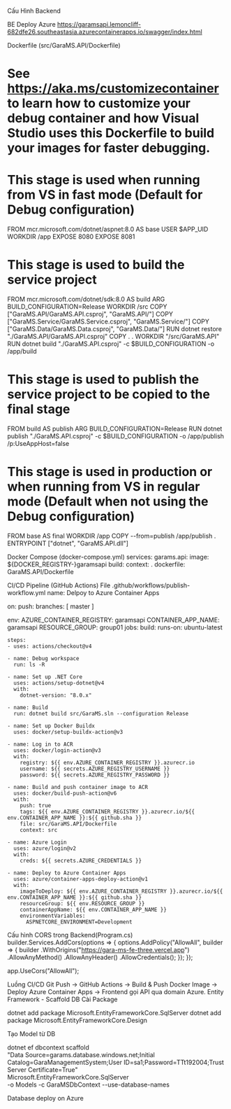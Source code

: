 Cấu Hình Backend

BE Deploy Azure
https://garamsapi.lemoncliff-682dfe26.southeastasia.azurecontainerapps.io/swagger/index.html

Dockerfile (src/GaraMS.API/Dockerfile)
# See https://aka.ms/customizecontainer to learn how to customize your debug container and how Visual Studio uses this Dockerfile to build your images for faster debugging.

# This stage is used when running from VS in fast mode (Default for Debug configuration)
FROM mcr.microsoft.com/dotnet/aspnet:8.0 AS base
USER $APP_UID
WORKDIR /app
EXPOSE 8080
EXPOSE 8081


# This stage is used to build the service project
FROM mcr.microsoft.com/dotnet/sdk:8.0 AS build
ARG BUILD_CONFIGURATION=Release
WORKDIR /src
COPY ["GaraMS.API/GaraMS.API.csproj", "GaraMS.API/"]
COPY ["GaraMS.Service/GaraMS.Service.csproj", "GaraMS.Service/"]
COPY ["GaraMS.Data/GaraMS.Data.csproj", "GaraMS.Data/"]
RUN dotnet restore "./GaraMS.API/GaraMS.API.csproj"
COPY . .
WORKDIR "/src/GaraMS.API"
RUN dotnet build "./GaraMS.API.csproj" -c $BUILD_CONFIGURATION -o /app/build

# This stage is used to publish the service project to be copied to the final stage
FROM build AS publish
ARG BUILD_CONFIGURATION=Release
RUN dotnet publish "./GaraMS.API.csproj" -c $BUILD_CONFIGURATION -o /app/publish /p:UseAppHost=false

# This stage is used in production or when running from VS in regular mode (Default when not using the Debug configuration)
FROM base AS final
WORKDIR /app
COPY --from=publish /app/publish .
ENTRYPOINT ["dotnet", "GaraMS.API.dll"]



Docker Compose (docker-compose.yml)
services:
  garams.api:
    image: ${DOCKER_REGISTRY-}garamsapi
    build:
      context: .
      dockerfile: GaraMS.API/Dockerfile
        



CI/CD Pipeline (GitHub Actions)
File .github/workflows/publish-workflow.yml
name: Delpoy to Azure Container Apps

on:
  push:
    branches: [ master ]
    
env:
  AZURE_CONTAINER_REGISTRY: garamsapi
  CONTAINER_APP_NAME: garamsapi
  RESOURCE_GROUP: group01
jobs:
  build:
    runs-on: ubuntu-latest

    steps:
    - uses: actions/checkout@v4
    
    - name: Debug workspace
      run: ls -R

    - name: Set up .NET Core
      uses: actions/setup-dotnet@v4
      with:
        dotnet-version: "8.0.x"

    - name: Build
      run: dotnet build src/GaraMS.sln --configuration Release

    - name: Set up Docker Buildx
      uses: docker/setup-buildx-action@v3

    - name: Log in to ACR
      uses: docker/login-action@v3
      with:
        registry: ${{ env.AZURE_CONTAINER_REGISTRY }}.azurecr.io
        username: ${{ secrets.AZURE_REGISTRY_USERNAME }}
        password: ${{ secrets.AZURE_REGISTRY_PASSWORD }}

    - name: Build and push container image to ACR
      uses: docker/build-push-action@v6
      with:
        push: true
        tags: ${{ env.AZURE_CONTAINER_REGISTRY }}.azurecr.io/${{ env.CONTAINER_APP_NAME }}:${{ github.sha }}
        file: src/GaraMS.API/Dockerfile
        context: src

    - name: Azure Login
      uses: azure/login@v2
      with:
        creds: ${{ secrets.AZURE_CREDENTIALS }}

    - name: Deploy to Azure Container Apps
      uses: azure/container-apps-deploy-action@v1
      with:
        imageToDeploy: ${{ env.AZURE_CONTAINER_REGISTRY }}.azurecr.io/${{ env.CONTAINER_APP_NAME }}:${{ github.sha }}
        resourceGroup: ${{ env.RESOURCE_GROUP }}
        containerAppName: ${{ env.CONTAINER_APP_NAME }}
        environmentVariables:
          ASPNETCORE_ENVIRONMENT=Development




Cấu hình CORS trong Backend(Program.cs)
builder.Services.AddCors(options =>
{
    options.AddPolicy("AllowAll", builder =>
    {
        builder
            .WithOrigins("https://gara-ms-fe-three.vercel.app")
            .AllowAnyMethod()
            .AllowAnyHeader()
            .AllowCredentials();
    });
});

app.UseCors("AllowAll");


Luồng CI/CD
Git Push → GitHub Actions → 
Build & Push Docker Image → 
Deploy Azure Container Apps → 
Frontend gọi API qua domain Azure.
Entity Framework - Scaffold DB
Cài Package

dotnet add package Microsoft.EntityFrameworkCore.SqlServer
dotnet add package Microsoft.EntityFrameworkCore.Design

Tạo Model từ DB

dotnet ef dbcontext scaffold \
"Data Source=garams.database.windows.net;Initial Catalog=GaraManagementSystem;User ID=sa1;Password=TTt192004;Trust Server Certificate=True" \
Microsoft.EntityFrameworkCore.SqlServer \
-o Models -c GaraMSDbContext --use-database-names

Database deploy on Azure



